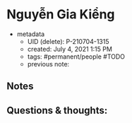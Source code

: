 ---
---

# Nguyễn Gia Kiểng

- metadata
	- UID (delete): P-210704-1315
	- created: July 4, 2021 1:15 PM
	- tags: #permanent/people #TODO 
	- previous note:

## Notes

## Questions & thoughts:

